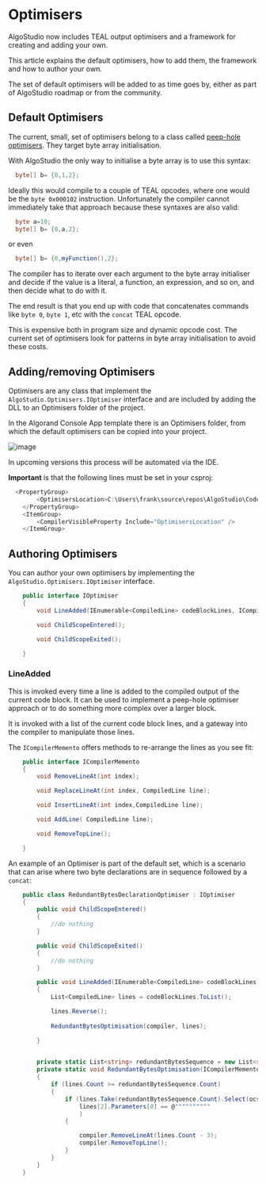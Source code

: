 # Optimisers

AlgoStudio now includes TEAL output optimisers and a framework for creating and adding your own.

This article explains the default optimisers, how to add them, the framework and how to author your own.

The set of default optimisers will be added to as time goes by, either as part of AlgoStudio roadmap or
from the community.

## Default Optimisers

The current, small, set of optimisers belong to a class called [peep-hole optimisers](https://en.wikipedia.org/wiki/Peephole_optimization).
They target byte array initialisation.

With AlgoStudio the only way to initialise a byte array is to use this syntax:

```csharp
  byte[] b= {0,1,2};
```

Ideally this would compile to a couple of TEAL opcodes, where one would be the ```byte 0x000102``` instruction. Unfortunately the compiler cannot
immediately take that approach because these syntaxes are also valid:

```csharp
  byte a=10;
  byte[] b= {0,a,2};
```

or even

```csharp
  byte[] b= {0,myFunction(),2};
```

The compiler has to iterate over each argument to the byte array initialiser and decide if the value is a literal, a function, an expression, and so on, and then decide
what to do with it.

The end result is that you end up with code that concatenates commands like ```byte 0```, ```byte 1```, etc with the ```concat``` TEAL opcode.

This is expensive both in program size and dynamic opcode cost. The current set of optimisers look for patterns in byte array initialisation to avoid
these costs.


## Adding/removing Optimisers

Optimisers are any class that implement the ```AlgoStudio.Optimisers.IOptimiser``` interface
and are included by adding the DLL to an Optimisers folder of the project.

In the Algorand Console App template there is an Optimisers folder, from which the default optimisers can be copied into
your project. 

![image](https://user-images.githubusercontent.com/33515470/190981088-e57d3b76-b68d-478e-ab49-b766d5f76b08.png)

In upcoming versions this process will be automated via the IDE.

**Important** is that the following lines must be set in your csproj:

```csharp
  <PropertyGroup>
		<OptimisersLocation>C:\Users\frank\source\repos\AlgoStudio\CodeGenTest\Optimisers</OptimisersLocation>
	</PropertyGroup>
	<ItemGroup>
		<CompilerVisibleProperty Include="OptimisersLocation" />
	</ItemGroup>
```

## Authoring Optimisers

You can author your own optimisers by implementing the ```AlgoStudio.Optimisers.IOptimiser``` interface.

```csharp
    public interface IOptimiser
    {
        void LineAdded(IEnumerable<CompiledLine> codeBlockLines, ICompilerMemento compiler);

        void ChildScopeEntered();

        void ChildScopeExited();

    }
```

### LineAdded

This is invoked every time a line is added to the compiled output of the current code block. It can be used to 
implement a peep-hole optimiser approach or to do something more complex over a larger block.

It is invoked with a list of the current code block lines, and a gateway into the compiler to manipulate those lines.

The ```ICompilerMemento``` offers methods to re-arrange the lines as you see fit:

```csharp
    public interface ICompilerMemento
    {
        void RemoveLineAt(int index);

        void ReplaceLineAt(int index, CompiledLine line);

        void InsertLineAt(int index,CompiledLine line);

        void AddLine( CompiledLine line);

        void RemoveTopLine();

    }
```


An example of an Optimiser is part of the default set, which is a scenario that can arise where two byte declarations are
in sequence followed by a ```concat```:

```csharp
    public class RedundantBytesDeclarationOptimiser : IOptimiser
    {
        public void ChildScopeEntered()
        {
            //do nothing
        }

        public void ChildScopeExited()
        {
            //do nothing
        }

        public void LineAdded(IEnumerable<CompiledLine> codeBlockLines, ICompilerMemento compiler)
        {
            List<CompiledLine> lines = codeBlockLines.ToList();

            lines.Reverse();
        
            RedundantBytesOptimisation(compiler, lines);

        }
           

        private static List<string> redundantBytesSequence = new List<string>() { "concat", "byte", "byte" };
        private static void RedundantBytesOptimisation(ICompilerMemento compiler, List<CompiledLine> lines)
        {
            if (lines.Count >= redundantBytesSequence.Count)
            {
                if (lines.Take(redundantBytesSequence.Count).Select(ocs => ocs.Opcode).SequenceEqual(redundantBytesSequence) &&
                    lines[2].Parameters[0] == @""""""""""
                    )
                {

                    compiler.RemoveLineAt(lines.Count - 3);
                    compiler.RemoveTopLine();
                }
            }
        }
    }

```

